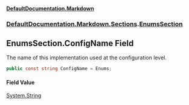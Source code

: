 #### [DefaultDocumentation.Markdown](index.md 'index')
### [DefaultDocumentation.Markdown.Sections](index.md#DefaultDocumentation.Markdown.Sections 'DefaultDocumentation.Markdown.Sections').[EnumsSection](EnumsSection.md 'DefaultDocumentation.Markdown.Sections.EnumsSection')

## EnumsSection.ConfigName Field

The name of this implementation used at the configuration level.

```csharp
public const string ConfigName = Enums;
```

#### Field Value
[System.String](https://docs.microsoft.com/en-us/dotnet/api/System.String 'System.String')